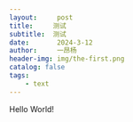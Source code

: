 ```yaml
---
layout:     post
title:     测试
subtitle:  测试
date:       2024-3-12
author:     一昂杨
header-img: img/the-first.png
catalog: false
tags:
    - text
---
```

Hello World!



